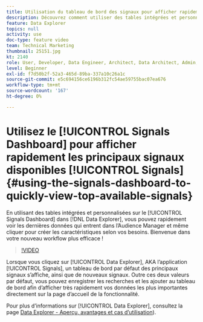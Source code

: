```yaml
---
title: Utilisation du tableau de bord des signaux pour afficher rapidement les principaux signaux disponibles
description: Découvrez comment utiliser des tables intégrées et personnalisées sur le tableau de bord Signals dans Data Explorer. Vous pouvez rapidement voir les dernières données qui entrent dans l’Audience Manager et même cliquer dessus pour créer des caractéristiques selon vos besoins. Bienvenue dans votre nouveau workflow plus efficace !
feature: Data Explorer
topics: null
activity: use
doc-type: feature video
team: Technical Marketing
thumbnail: 25151.jpg
kt: 2140
role: User, Developer, Data Engineer, Architect, Data Architect, Admin, Leader
level: Beginner
exl-id: f7d50b2f-52a3-465d-89ba-337a10c26a1c
source-git-commit: e5c694156ce6196b312fc54ae59755bac07ea676
workflow-type: tm+mt
source-wordcount: '167'
ht-degree: 0%

---
```


# Utilisez le [!UICONTROL Signals Dashboard] pour afficher rapidement les principaux signaux disponibles [!UICONTROL Signals] {#using-the-signals-dashboard-to-quickly-view-top-available-signals}

En utilisant des tables intégrées et personnalisées sur le [!UICONTROL Signals Dashboard] dans [!DNL Data Explorer], vous pouvez rapidement voir les dernières données qui entrent dans l’Audience Manager et même cliquer pour créer les caractéristiques selon vos besoins. Bienvenue dans votre nouveau workflow plus efficace !

>[!VIDEO](https://video.tv.adobe.com/v/25151/?quality=12)

Lorsque vous cliquez sur [!UICONTROL Data Explorer], AKA l’application [!UICONTROL Signals], un tableau de bord par défaut des principaux signaux s’affiche, ainsi que de nouveaux signaux. Outre ces deux valeurs par défaut, vous pouvez enregistrer les recherches et les ajouter au tableau de bord afin d’afficher très rapidement vos données les plus importantes directement sur la page d’accueil de la fonctionnalité.

Pour plus d’informations sur [!UICONTROL Data Explorer], consultez la page [Data Explorer - Aperçu, avantages et cas d’utilisation](https://experienceleague.adobe.com/docs/audience-manager/user-guide/features/data-explorer/data-explorer-overview.html?lang=en)).
